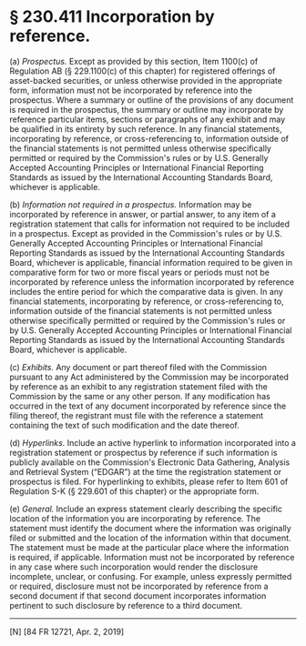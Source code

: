 # § 230.411   Incorporation by reference.

(a) *Prospectus.* Except as provided by this section, Item 1100(c) of Regulation AB (§ 229.1100(c) of this chapter) for registered offerings of asset-backed securities, or unless otherwise provided in the appropriate form, information must not be incorporated by reference into the prospectus. Where a summary or outline of the provisions of any document is required in the prospectus, the summary or outline may incorporate by reference particular items, sections or paragraphs of any exhibit and may be qualified in its entirety by such reference. In any financial statements, incorporating by reference, or cross-referencing to, information outside of the financial statements is not permitted unless otherwise specifically permitted or required by the Commission's rules or by U.S. Generally Accepted Accounting Principles or International Financial Reporting Standards as issued by the International Accounting Standards Board, whichever is applicable.


(b) *Information not required in a prospectus.* Information may be incorporated by reference in answer, or partial answer, to any item of a registration statement that calls for information not required to be included in a prospectus. Except as provided in the Commission's rules or by U.S. Generally Accepted Accounting Principles or International Financial Reporting Standards as issued by the International Accounting Standards Board, whichever is applicable, financial information required to be given in comparative form for two or more fiscal years or periods must not be incorporated by reference unless the information incorporated by reference includes the entire period for which the comparative data is given. In any financial statements, incorporating by reference, or cross-referencing to, information outside of the financial statements is not permitted unless otherwise specifically permitted or required by the Commission's rules or by U.S. Generally Accepted Accounting Principles or International Financial Reporting Standards as issued by the International Accounting Standards Board, whichever is applicable.


(c) *Exhibits.* Any document or part thereof filed with the Commission pursuant to any Act administered by the Commission may be incorporated by reference as an exhibit to any registration statement filed with the Commission by the same or any other person. If any modification has occurred in the text of any document incorporated by reference since the filing thereof, the registrant must file with the reference a statement containing the text of such modification and the date thereof.


(d) *Hyperlinks.* Include an active hyperlink to information incorporated into a registration statement or prospectus by reference if such information is publicly available on the Commission's Electronic Data Gathering, Analysis and Retrieval System (“EDGAR”) at the time the registration statement or prospectus is filed. For hyperlinking to exhibits, please refer to Item 601 of Regulation S-K (§ 229.601 of this chapter) or the appropriate form.


(e) *General.* Include an express statement clearly describing the specific location of the information you are incorporating by reference. The statement must identify the document where the information was originally filed or submitted and the location of the information within that document. The statement must be made at the particular place where the information is required, if applicable. Information must not be incorporated by reference in any case where such incorporation would render the disclosure incomplete, unclear, or confusing. For example, unless expressly permitted or required, disclosure must not be incorporated by reference from a second document if that second document incorporates information pertinent to such disclosure by reference to a third document.



---

[N] [84 FR 12721, Apr. 2, 2019]




